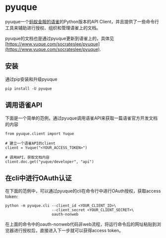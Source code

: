 # pyuque

pyuque一个[蚂蚁金服的语雀](https://www.yuque.com/)的Python版本的API Client，并且提供了一些命令行工具来辅助进行授权、组织和管理语雀上的文档。

pyuque的文档也是通过pyuque更新到语雀上的，具体见[https://www.yuque.com/socrateslee/pyuque](https://www.yuque.com/socrateslee/pyuque).

## 安装

通过pip安装和升级pyuque

```
pip install -U pyuque
```

## 调用语雀API

下面是一个简单的范例，通过pyuque调用语雀API来获取一篇语雀官方开发文档的内容

```
from pyuque.client import Yuque

# 建立一个语雀API的client
client = Yuque("<YOUR_ACCESS_TOKEN>")

# 调用API，获取文档内容
client.doc.get("yuque/developer", "api")
```

## 在cli中进行OAuth认证

在下面的范例中，可以通过pyuque的cli在命令行中进行OAuth授权，获取access token:

```
python -m pyuque.cli --client_id <YOUR_CLIENT_ID>\
                     --client_secret <YOUR_CLIENT_SECRET>\
                     oauth-nonweb
```

在上面的命令中的oauth-nonweb代码非web流程，将运行命令后的网址粘贴到浏览器进行授权后，直接进入下一步就可以获得access token。
